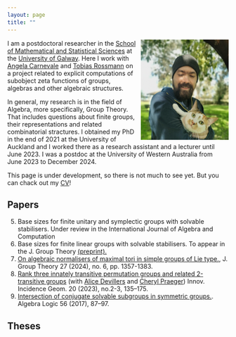 ```yaml
---
layout: page
title: ""
---
```


<img align="right"  style="margin-left: 10px;" src="photoanton.jpg" width="200">


I am a postdoctoral researcher in the [School of Mathematical and Statistical Sciences](https://www.universityofgalway.ie/science/school-of-maths/) at the [University of Galway](https://www.universityofgalway.ie/). Here I work with [Angela Carnevale](https://angelacarnevale.github.io/) and [Tobias Rossmann](https://torossmann.github.io/)  on a project related to explicit computations of subobject zeta functions of groups, algebras and other algebraic structures. 

In general, my research is in the field of Algebra, more specifically, Group Theory. That includes questions about finite groups, their representations and related combinatorial stractures. I obtained my PhD in the end of 2021 at the University of Auckland and I worked there as a research assistant and a lecturer until June 2023. I was a postdoc at the University of Western Australia from June 2023 to December 2024. 

This page is under development, so there is not much to see yet. But you can chack out my [CV](antonCV.pdf)!

## Papers

5. Base sizes for finite unitary and symplectic groups with solvable stabilisers. Under review in the International Journal of Algebra and Computation
4. Base sizes for finite linear groups with solvable stabilisers. To appear in the J. Group Theory [(preprint).](https://doi.org/10.48550/arXiv.2408.08510)
3. [On algebraic normalisers of maximal tori in simple groups of Lie type.](https://doi.org/10.1515/jgth-2023-0070), J. Group Theory 27 (2024), no. 6, pp. 1357-1383. 
2. [Rank three innately transitive permutation groups and related 2-transitive groups](https://doi.org/10.2140/iig.2023.20.135) (with [Alice Devillers](https://research-repository.uwa.edu.au/en/persons/alice-devillers) and [Cheryl Praeger](https://research-repository.uwa.edu.au/en/persons/cheryl-praeger)) Innov. Incidence
Geom. 20 (2023), no.2-3, 135–175. 
1. [Intersection of conjugate solvable subgroups in symmetric groups.](https://doi.org/10.1007/s10469-017-9431-z).
Algebra Logic 56 (2017), 87–97.


## Theses
